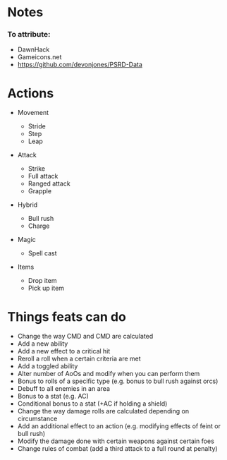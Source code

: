 # Notes

### To attribute:
- DawnHack
- Gameicons.net
- https://github.com/devonjones/PSRD-Data


# Actions

- Movement
    - Stride
    - Step
    - Leap 

- Attack
    - Strike 
    - Full attack
    - Ranged attack 
    - Grapple
    
- Hybrid 
    - Bull rush 
    - Charge 

- Magic
    - Spell cast
    
- Items
    - Drop item
    - Pick up item 
    


# Things feats can do 

- Change the way CMD and CMD are calculated
- Add a new ability
- Add a new effect to a critical hit 
- Reroll a roll when a certain criteria are met 
- Add a toggled ability 
- Alter number of AoOs and modify when you can perform them 
- Bonus to rolls of a specific type (e.g. bonus to bull rush against orcs)
- Debuff to all enemies in an area
- Bonus to a stat (e.g. AC)
- Conditional bonus to a stat (+AC if holding a shield)
- Change the way damage rolls are calculated depending on circumstance
- Add an additional effect to an action (e.g. modifying effects of feint or bull rush)
- Modify the damage done with certain weapons against certain foes
- Change rules of combat (add a third attack to a full round at penalty)